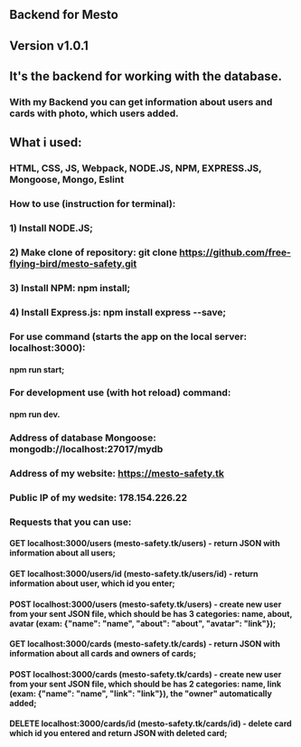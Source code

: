 ## Backend for Mesto
## Version v1.0.1
## It's the backend for working with the database.
### With my Backend you can get information about users and cards with photo, which users added.
## What i used:
### HTML, CSS, JS, Webpack, NODE.JS, NPM, EXPRESS.JS, Mongoose, Mongo, Eslint
### How to use (instruction for terminal):
### 1) Install NODE.JS;
### 2) Make clone of repository: git clone https://github.com/free-flying-bird/mesto-safety.git
### 3) Install NPM: npm install;
### 4) Install Express.js: npm install express --save;
### For use command (starts the app on the local server: localhost:3000):
#### npm run start;
### For development use (with hot reload) command:
#### npm run dev.
### Address of database Mongoose: mongodb://localhost:27017/mydb
### Address of my website: https://mesto-safety.tk
### Public IP of my wedsite: 178.154.226.22
### Requests that you can use:
#### GET localhost:3000/users (mesto-safety.tk/users) - return JSON with information about all users;
#### GET localhost:3000/users/id (mesto-safety.tk/users/id) - return information about user, which id you enter;
#### POST localhost:3000/users (mesto-safety.tk/users) - create new user from your sent JSON file, which should be has 3 categories: name, about, avatar (exam: {"name": "name", "about": "about", "avatar": "link"});
#### GET localhost:3000/cards (mesto-safety.tk/cards) - return JSON with information about all cards and owners of cards;
#### POST localhost:3000/cards (mesto-safety.tk/cards) - create new user from your sent JSON file, which should be has 2 categories: name, link (exam: {"name": "name", "link": "link"}), the "owner" automatically added;
#### DELETE localhost:3000/cards/id (mesto-safety.tk/cards/id) - delete card which id you entered and return JSON with deleted card;
